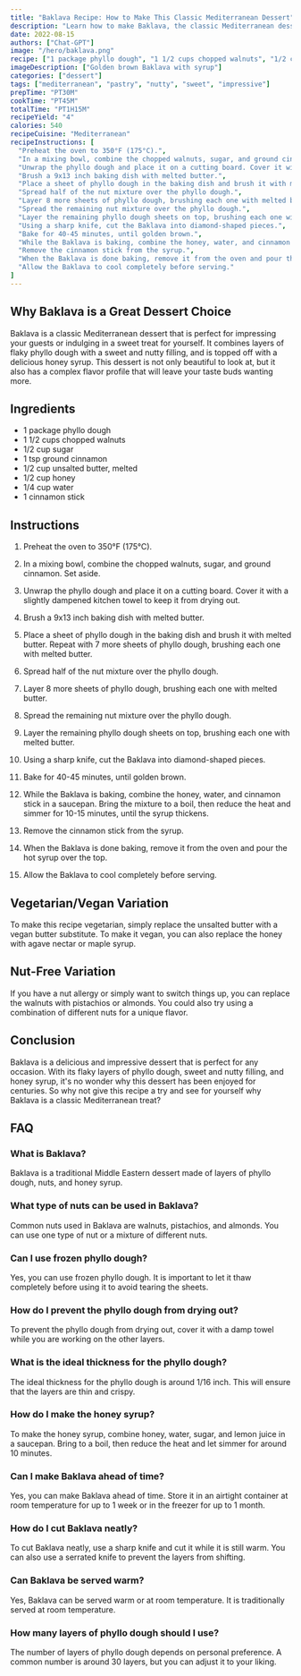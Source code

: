 ```yaml
---
title: "Baklava Recipe: How to Make This Classic Mediterranean Dessert"
description: "Learn how to make Baklava, the classic Mediterranean dessert that combines layers of flaky phyllo dough with a sweet and nutty filling. This recipe is perfect for impressing your guests or indulging in a sweet treat for yourself!"
date: 2022-08-15
authors: ["Chat-GPT"]
image: "/hero/baklava.png"
recipe: ["1 package phyllo dough", "1 1/2 cups chopped walnuts", "1/2 cup sugar", "1 tsp ground cinnamon", "1/2 cup unsalted butter, melted", "1/2 cup honey", "1/4 cup water", "1 cinnamon stick"]
imageDescription: ["Golden brown Baklava with syrup"]
categories: ["dessert"]
tags: ["mediterranean", "pastry", "nutty", "sweet", "impressive"]
prepTime: "PT30M"
cookTime: "PT45M"
totalTime: "PT1H15M"
recipeYield: "4"
calories: 540
recipeCuisine: "Mediterranean"
recipeInstructions: [
  "Preheat the oven to 350°F (175°C).",
  "In a mixing bowl, combine the chopped walnuts, sugar, and ground cinnamon. Set aside.",
  "Unwrap the phyllo dough and place it on a cutting board. Cover it with a slightly dampened kitchen towel to keep it from drying out.",
  "Brush a 9x13 inch baking dish with melted butter.",
  "Place a sheet of phyllo dough in the baking dish and brush it with melted butter. Repeat with 7 more sheets of phyllo dough, brushing each one with melted butter.",
  "Spread half of the nut mixture over the phyllo dough.",
  "Layer 8 more sheets of phyllo dough, brushing each one with melted butter.",
  "Spread the remaining nut mixture over the phyllo dough.",
  "Layer the remaining phyllo dough sheets on top, brushing each one with melted butter.",
  "Using a sharp knife, cut the Baklava into diamond-shaped pieces.",
  "Bake for 40-45 minutes, until golden brown.",
  "While the Baklava is baking, combine the honey, water, and cinnamon stick in a saucepan. Bring the mixture to a boil, then reduce the heat and simmer for 10-15 minutes, until the syrup thickens.",
  "Remove the cinnamon stick from the syrup.",
  "When the Baklava is done baking, remove it from the oven and pour the hot syrup over the top.",
  "Allow the Baklava to cool completely before serving."
]
---
```


## Why Baklava is a Great Dessert Choice

Baklava is a classic Mediterranean dessert that is perfect for impressing your guests or indulging in a sweet treat for yourself. It combines layers of flaky phyllo dough with a sweet and nutty filling, and is topped off with a delicious honey syrup. This dessert is not only beautiful to look at, but it also has a complex flavor profile that will leave your taste buds wanting more. 

## Ingredients

- 1 package phyllo dough
- 1 1/2 cups chopped walnuts
- 1/2 cup sugar
- 1 tsp ground cinnamon
- 1/2 cup unsalted butter, melted
- 1/2 cup honey
- 1/4 cup water
- 1 cinnamon stick

## Instructions

1. Preheat the oven to 350°F (175°C).

2. In a mixing bowl, combine the chopped walnuts, sugar, and ground cinnamon. Set aside.

3. Unwrap the phyllo dough and place it on a cutting board. Cover it with a slightly dampened kitchen towel to keep it from drying out.

4. Brush a 9x13 inch baking dish with melted butter.

5. Place a sheet of phyllo dough in the baking dish and brush it with melted butter. Repeat with 7 more sheets of phyllo dough, brushing each one with melted butter.

6. Spread half of the nut mixture over the phyllo dough.

7. Layer 8 more sheets of phyllo dough, brushing each one with melted butter.

8. Spread the remaining nut mixture over the phyllo dough.

9. Layer the remaining phyllo dough sheets on top, brushing each one with melted butter.

10. Using a sharp knife, cut the Baklava into diamond-shaped pieces.

11. Bake for 40-45 minutes, until golden brown.

12. While the Baklava is baking, combine the honey, water, and cinnamon stick in a saucepan. Bring the mixture to a boil, then reduce the heat and simmer for 10-15 minutes, until the syrup thickens.

13. Remove the cinnamon stick from the syrup.

14. When the Baklava is done baking, remove it from the oven and pour the hot syrup over the top.

15. Allow the Baklava to cool completely before serving.

## Vegetarian/Vegan Variation

To make this recipe vegetarian, simply replace the unsalted butter with a vegan butter substitute. To make it vegan, you can also replace the honey with agave nectar or maple syrup.

## Nut-Free Variation

If you have a nut allergy or simply want to switch things up, you can replace the walnuts with pistachios or almonds. You could also try using a combination of different nuts for a unique flavor.

## Conclusion

Baklava is a delicious and impressive dessert that is perfect for any occasion. With its flaky layers of phyllo dough, sweet and nutty filling, and honey syrup, it's no wonder why this dessert has been enjoyed for centuries. So why not give this recipe a try and see for yourself why Baklava is a classic Mediterranean treat?

## FAQ

### What is Baklava?

Baklava is a traditional Middle Eastern dessert made of layers of phyllo dough, nuts, and honey syrup.

### What type of nuts can be used in Baklava?

Common nuts used in Baklava are walnuts, pistachios, and almonds. You can use one type of nut or a mixture of different nuts.

### Can I use frozen phyllo dough?

Yes, you can use frozen phyllo dough. It is important to let it thaw completely before using it to avoid tearing the sheets.

### How do I prevent the phyllo dough from drying out?

To prevent the phyllo dough from drying out, cover it with a damp towel while you are working on the other layers.

### What is the ideal thickness for the phyllo dough?

The ideal thickness for the phyllo dough is around 1/16 inch. This will ensure that the layers are thin and crispy.

### How do I make the honey syrup?

To make the honey syrup, combine honey, water, sugar, and lemon juice in a saucepan. Bring to a boil, then reduce the heat and let simmer for around 10 minutes.

### Can I make Baklava ahead of time?

Yes, you can make Baklava ahead of time. Store it in an airtight container at room temperature for up to 1 week or in the freezer for up to 1 month.

### How do I cut Baklava neatly?

To cut Baklava neatly, use a sharp knife and cut it while it is still warm. You can also use a serrated knife to prevent the layers from shifting.

### Can Baklava be served warm?

Yes, Baklava can be served warm or at room temperature. It is traditionally served at room temperature.

### How many layers of phyllo dough should I use?

The number of layers of phyllo dough depends on personal preference. A common number is around 30 layers, but you can adjust it to your liking.
